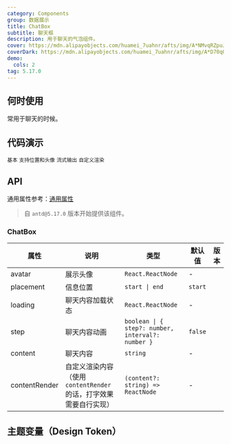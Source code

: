 ```yaml
---
category: Components
group: 数据展示
title: ChatBox
subtitle: 聊天框
description: 用于聊天的气泡组件。
cover: https://mdn.alipayobjects.com/huamei_7uahnr/afts/img/A*NMvqRZpuJfQAAAAAAAAAAAAADrJ8AQ/original
coverDark: https://mdn.alipayobjects.com/huamei_7uahnr/afts/img/A*D70qQJJmzhgAAAAAAAAAAAAADrJ8AQ/original
demo:
  cols: 2
tag: 5.17.0
---
```


## 何时使用

常用于聊天的时候。

## 代码演示

<!-- prettier-ignore -->
<code src="./demo/basic.tsx">基本</code>
<code src="./demo/avatar-and-placement.tsx">支持位置和头像</code>
<code src="./demo/stream-output.tsx">流式输出</code>
<code src="./demo/contentRender.tsx">自定义渲染</code>

## API

通用属性参考：[通用属性](/docs/react/common-props)

> 自 `antd@5.17.0` 版本开始提供该组件。

### ChatBox

| 属性 | 说明 | 类型 | 默认值 | 版本 |
| --- | --- | --- | --- | --- |
| avatar | 展示头像 | `React.ReactNode` | - |  |
| placement | 信息位置 | `start \| end` | `start` |  |
| loading | 聊天内容加载状态 | `React.ReactNode` | - |  |
| step | 聊天内容动画 | `boolean \| { step?: number, interval?: number }` | `false` |  |
| content | 聊天内容 | `string` | - |  |
| contentRender | 自定义渲染内容（使用 `contentRender` 的话，打字效果需要自行实现） | `(content?: string) => ReactNode` | - |  |

## 主题变量（Design Token）

<ComponentTokenTable component="ChatBox"></ComponentTokenTable>
